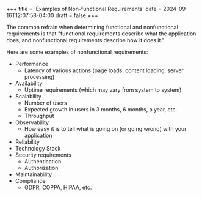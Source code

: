 +++
title = 'Examples of Non-functional Requirements'
date = 2024-09-16T12:07:58-04:00
draft = false
+++

The common refrain when determining functional and nonfunctional requirements is that 
"functional requirements describe what the application does, and nonfunctional requirements 
describe how it does it."

Here are some examples of nonfunctional requirements:
- Performance
    - Latency of various actions (page loads, content loading, server processing)
- Availability
    - Uptime requirements (which may vary from system to system)
- Scalability
    - Number of users
    - Expected growth in users in 3 months, 6 months, a year, etc.
    - Throughput
- Observability
    - How easy it is to tell what is going on (or going wrong) with your application
- Reliability
- Technology Stack
- Security requirements
    - Authentication 
    - Authorization
- Maintainability
- Compliance
    - GDPR, COPPA, HIPAA, etc.



